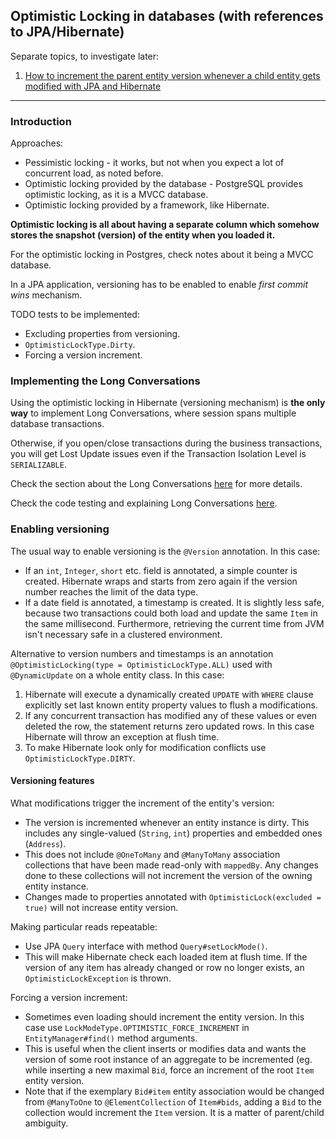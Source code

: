## Optimistic Locking in databases (with references to JPA/Hibernate)

Separate topics, to investigate later:
1. [How to increment the parent entity version whenever a child entity gets modified with JPA and Hibernate](https://vladmihalcea.com/how-to-increment-the-parent-entity-version-whenever-a-child-entity-gets-modified-with-jpa-and-hibernate/)

---

### Introduction

Approaches:
* Pessimistic locking - it works, but not when you expect a lot of concurrent load, as noted before.
* Optimistic locking provided by the database - PostgreSQL provides optimistic locking, as it is a MVCC database.
* Optimistic locking provided by a framework, like Hibernate.

**Optimistic locking is all about having a separate column which somehow stores the snapshot (version) of the entity when you loaded it.**

For the optimistic locking in Postgres, check notes about it being a MVCC database.

In a JPA application, versioning has to be enabled to enable *first commit wins* mechanism.

TODO tests to be implemented:
* Excluding properties from versioning.
* `OptimisticLockType.Dirty`.
* Forcing a version increment.

### Implementing the Long Conversations

Using the optimistic locking in Hibernate (versioning mechanism) is **the only way** to implement Long Conversations, where session spans multiple database transactions.

Otherwise, if you open/close transactions during the business transactions, you will get Lost Update issues even if the Transaction Isolation Level is `SERIALIZABLE`.

Check the section about the Long Conversations [here](../hibernate/transactions_details.md) for more details.

Check the code testing and explaining Long Conversations [here](https://github.com/kkoltun/dev_notes_code_java_persistence/blob/9917586a7c2809dca6acd0127701dfbc3dccce0d/src/main/java/dev/karolkoltun/persistence/concurrency/optimistic/locking/HibernateOptimisticLockingLongConversationTests.java).

### Enabling versioning

The usual way to enable versioning is the `@Version` annotation.
In this case:

* If an `int`, `Integer`, `short` etc. field is annotated, a simple counter is created. Hibernate wraps and starts from zero again if the version number reaches the limit of the data type.
* If a date field is annotated, a timestamp is created. It is slightly less safe, because two transactions could both load and update the same `Item` in the same millisecond. Furthermore, retrieving the current time from JVM isn't necessary safe in a clustered environment.

Alternative to version numbers and timestamps is an annotation `@OptimisticLocking(type = OptimisticLockType.ALL)` used with `@DynamicUpdate` on a whole entity class.
In this case:
1. Hibernate will execute a dynamically created `UPDATE` with `WHERE` clause explicitly set last known entity property values to flush a modifications.
2. If any concurrent transaction has modified any of these values or even deleted the row, the statement returns zero updated rows. In this case Hibernate will throw an exception at flush time.
3. To make Hibernate look only for modification conflicts use `OptimisticLockType.DIRTY`.

#### Versioning features

What modifications trigger the increment of the entity's version:

* The version is incremented whenever an entity instance is dirty. This includes any single-valued (`String`, `int`) properties and embedded ones (`Address`).
* This does not include `@OneToMany` and `@ManyToMany` association collections that have been made read-only with `mappedBy`. Any changes done to these collections will not increment the version of the owning entity instance.
* Changes made to properties annotated with `OptimisticLock(excluded = true)` will not increase entity version.

Making particular reads repeatable:

* Use JPA `Query` interface with method `Query#setLockMode()`.
* This will make Hibernate check each loaded item at flush time. If the version of any item has already changed or row no longer exists, an `OptimisticLockException` is thrown.

Forcing a version increment:

* Sometimes even loading should increment the entity version. In this case use `LockModeType.OPTIMISTIC_FORCE_INCREMENT` in `EntityManager#find()` method arguments.
* This is useful when the client inserts or modifies data and wants the version of some root instance of an aggregate to be incremented (eg. while inserting a new maximal `Bid`, force an increment of the root `Item` entity version.
* Note that if the exemplary `Bid#item` entity association would be changed from `@ManyToOne` to `@ElementCollection` of `Item#bids`, adding a `Bid` to the collection would increment the `Item` version. It is a matter of parent/child ambiguity.
